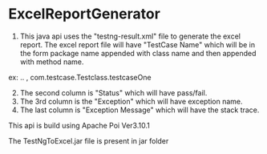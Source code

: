 # ExcelReportGenerator
1. This java api uses the "testng-result.xml" file to generate the excel report. The excel report file will have "TestCase Name" which will be in the form package name appended with class name and then appended with method name.
  
ex: <packagename>.<classname>.<methodname> , com.testcase.Testclass.testcaseOne  

2. The second column is "Status" which will have pass/fail. 
3. The 3rd column is the "Exception" which will have exception name. 
4. The last column is "Exception Message" which will have the stack trace. 

This api is build using Apache Poi Ver3.10.1

The TestNgToExcel.jar file is present in jar folder
